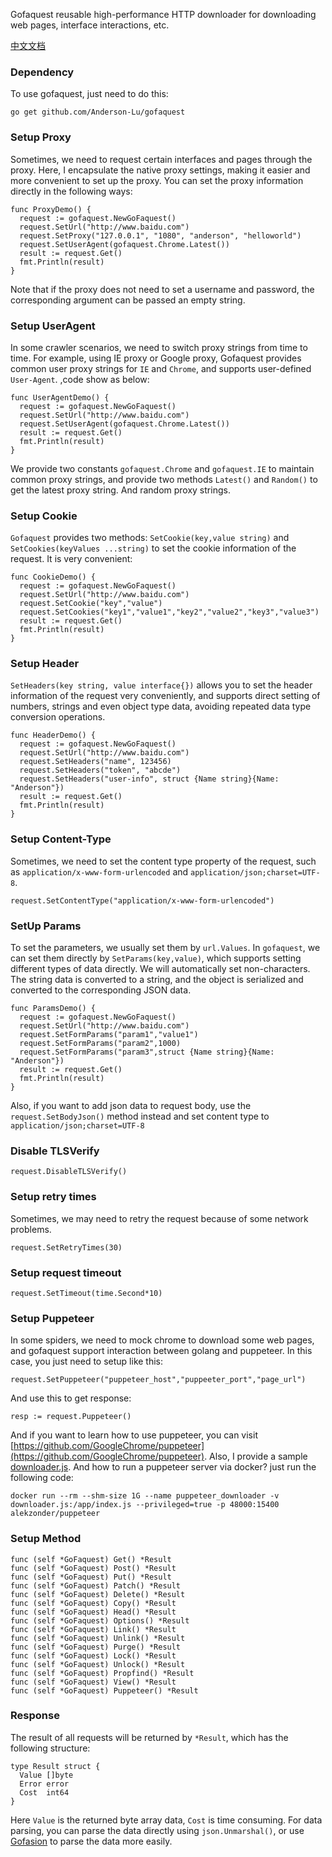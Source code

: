 Gofaquest reusable high-performance HTTP downloader for downloading web pages, interface interactions, etc.

[中文文档](https://github.com/Anderson-Lu/gofaquest/blob/master/README_CN.MD)

### Dependency

To use gofaquest, just need to do this:

```golang
go get github.com/Anderson-Lu/gofaquest
```

### Setup Proxy

Sometimes, we need to request certain interfaces and pages through the proxy. Here, I encapsulate the native proxy settings, making it easier and more convenient to set up the proxy. You can set the proxy information directly in the following ways:

```golang
func ProxyDemo() {
  request := gofaquest.NewGoFaquest()
  request.SetUrl("http://www.baidu.com")
  request.SetProxy("127.0.0.1", "1080", "anderson", "helloworld")
  request.SetUserAgent(gofaquest.Chrome.Latest())
  result := request.Get()
  fmt.Println(result)
}
```

Note that if the proxy does not need to set a username and password, the corresponding argument can be passed an empty string.

### Setup UserAgent

In some crawler scenarios, we need to switch proxy strings from time to time. For example, using IE proxy or Google proxy, Gofaquest provides common user proxy strings for `IE` and `Chrome`, and supports user-defined `User-Agent`. ,code show as below:

```golang
func UserAgentDemo() {
  request := gofaquest.NewGoFaquest()
  request.SetUrl("http://www.baidu.com")
  request.SetUserAgent(gofaquest.Chrome.Latest())
  result := request.Get()
  fmt.Println(result)
}
```

We provide two constants `gofaquest.Chrome` and `gofaquest.IE` to maintain common proxy strings, and provide two methods `Latest()` and `Random()` to get the latest proxy string. And random proxy strings.

### Setup Cookie

`Gofaquest` provides two methods: `SetCookie(key,value string)` and `SetCookies(keyValues ​​...string)` to set the cookie information of the request. It is very convenient:

```golang
func CookieDemo() {
  request := gofaquest.NewGoFaquest()
  request.SetUrl("http://www.baidu.com")
  request.SetCookie("key","value")
  request.SetCookies("key1","value1","key2","value2","key3","value3")
  result := request.Get()
  fmt.Println(result)
}
```

### Setup Header

`SetHeaders(key string, value interface{})` allows you to set the header information of the request very conveniently, and supports direct setting of numbers, strings and even object type data, avoiding repeated data type conversion operations.

```golang
func HeaderDemo() {
  request := gofaquest.NewGoFaquest()
  request.SetUrl("http://www.baidu.com")
  request.SetHeaders("name", 123456)
  request.SetHeaders("token", "abcde")
  request.SetHeaders("user-info", struct {Name string}{Name: "Anderson"})
  result := request.Get()
  fmt.Println(result)
}
```

### Setup Content-Type

Sometimes, we need to set the content type property of the request, such as `application/x-www-form-urlencoded` and `application/json;charset=UTF-8`.

```golang
request.SetContentType("application/x-www-form-urlencoded")
```

### SetUp Params

To set the parameters, we usually set them by `url.Values`. In `gofaquest`, we can set them directly by `SetParams(key,value)`, which supports setting different types of data directly. We will automatically set non-characters. The string data is converted to a string, and the object is serialized and converted to the corresponding JSON data.

```golang
func ParamsDemo() {
  request := gofaquest.NewGoFaquest()
  request.SetUrl("http://www.baidu.com")
  request.SetFormParams("param1","value1")
  request.SetFormParams("param2",1000)
  request.SetFormParams("param3",struct {Name string}{Name: "Anderson"})
  result := request.Get()
  fmt.Println(result)
}
```

Also, if you want to add json data to request body, use the `request.SetBodyJson()` method instead and set content type to `application/json;charset=UTF-8`


### Disable TLSVerify

```golang
request.DisableTLSVerify()
```

### Setup retry times

Sometimes, we may need to retry the request because of some network problems.

```golang
request.SetRetryTimes(30)
```

### Setup request timeout

```golang
request.SetTimeout(time.Second*10)
```

### Setup Puppeteer

In some spiders, we need to mock chrome to download some web pages, and gofaquest support interaction between golang and puppeteer. In this case, you just need to setup like this:

```golang 
request.SetPuppeteer("puppeteer_host","puppeeter_port","page_url")
```

And use this to get response: 

```golang
resp := request.Puppeteer()
```

And if you want to learn how to use puppeteer, you can visit [https://github.com/GoogleChrome/puppeteer](https://github.com/GoogleChrome/puppeteer). Also, I provide a sample [downloader.js](https://github.com/Anderson-Lu/gofaquest/tree/master/example/downloader.js). And how to run a puppeteer server via docker? just run the following code:

```shell
docker run --rm --shm-size 1G --name puppeteer_downloader -v downloader.js:/app/index.js --privileged=true -p 48000:15400 alekzonder/puppeteer
```

### Setup Method

```golang
func (self *GoFaquest) Get() *Result
func (self *GoFaquest) Post() *Result
func (self *GoFaquest) Put() *Result
func (self *GoFaquest) Patch() *Result
func (self *GoFaquest) Delete() *Result
func (self *GoFaquest) Copy() *Result
func (self *GoFaquest) Head() *Result
func (self *GoFaquest) Options() *Result
func (self *GoFaquest) Link() *Result
func (self *GoFaquest) Unlink() *Result
func (self *GoFaquest) Purge() *Result
func (self *GoFaquest) Lock() *Result
func (self *GoFaquest) Unlock() *Result
func (self *GoFaquest) Propfind() *Result
func (self *GoFaquest) View() *Result
func (self *GoFaquest) Puppeteer() *Result 
```

### Response

The result of all requests will be returned by `*Result`, which has the following structure:

```golang
type Result struct {
  Value []byte
  Error error
  Cost  int64
}
```

Here `Value` is the returned byte array data, `Cost` is time consuming. For data parsing, you can parse the data directly using `json.Unmarshal()`, or use [Gofasion](https://github.com/Anderson-Lu/gofasion) to parse the data more easily.


